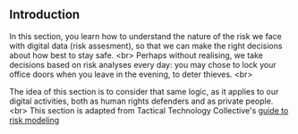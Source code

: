 
## Introduction

In this section, you learn how to understand the nature of the risk we face with digital data (risk assesment), so that we can make the right decisions about how best to stay safe.
&lt;br&gt;
Perhaps without realising, we take decisions based on risk analyses every day: you may chose to lock your office doors when you leave in the evening, to deter thieves. 
&lt;br&gt;

The idea of this section is to consider that same logic, as it applies to our digital activities, both as human rights defenders and as private people.
&lt;br&gt;
This section is adapted from Tactical Technology Collective&#39;s [guide to risk modeling](https://securityinabox.org/en/lgbti-mena/security-risk)
